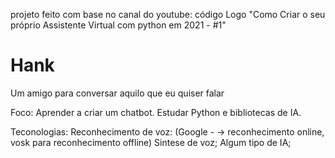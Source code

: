 projeto feito com base no canal do youtube: código Logo "Como Criar o seu próprio Assistente Virtual com python em 2021 - #1"
# Hank
Um amigo para conversar aquilo que eu quiser falar

Foco:
    Aprender a criar um chatbot.
    Estudar Python e bibliotecas de IA.


Teconologias:
    Reconhecimento de voz: (Google - -> reconhecimento online, vosk para reconhecimento offline)
    Sintese de voz;
    Algum tipo de IA;